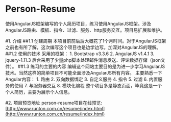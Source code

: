 # Person-Resume
使用AngularJS框架编写的个人简历项目，练习使用AngularJS框架。涉及AngularJS路由、模板、指令、过滤、服务、http服务交互。项目易扩展和维护。 

#1. 介绍
##1.1 创建周期
    本项目前前后后大概花了1个月时间。对于AngularJS框架之前也有所了解，这次编写这个项目也是边学边写。加深对AngularJS的理解。
##1.2 使用的技术
    采用的框架：
       1. Bootstrap v3.3.6
       2. AngularJS v1.4.1
       3. jquery-1.11.3
    后台采用了少量php脚本处理邮件消息发送、评论数据存储（json文件）。
##1.3 练习的主要的内容
    编辑这个网站主要目的是为进一步学习AngularJS技术。当然这样的简单项目不可能全面涉及AngularJS所有内容。
    主要熟悉一下Angular内容：
	   1. 路由
	   2. 双向数据绑定
	   3. 自定义服务
	   4. 指令
	   5. 过滤
	   6. 内置服务的使用
	   7. 与服务器交互
	   8. 模块化编程
	整个项目多是静态页面，毕竟这是一个个人简历，主要为展示个人信息。 

#2. 项目预览地址
	person-resume项目在线预览:[http://www.runton.com.cn/resume/index.html](http://www.runton.com.cn/resume/index.html)
